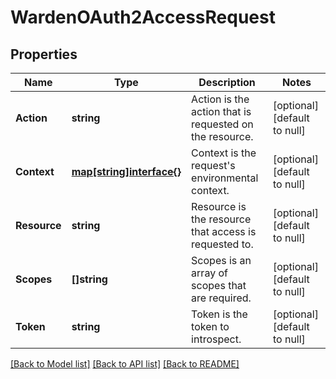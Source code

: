 # WardenOAuth2AccessRequest

## Properties
Name | Type | Description | Notes
------------ | ------------- | ------------- | -------------
**Action** | **string** | Action is the action that is requested on the resource. | [optional] [default to null]
**Context** | [**map[string]interface{}**](interface{}.md) | Context is the request&#39;s environmental context. | [optional] [default to null]
**Resource** | **string** | Resource is the resource that access is requested to. | [optional] [default to null]
**Scopes** | **[]string** | Scopes is an array of scopes that are required. | [optional] [default to null]
**Token** | **string** | Token is the token to introspect. | [optional] [default to null]

[[Back to Model list]](../README.md#documentation-for-models) [[Back to API list]](../README.md#documentation-for-api-endpoints) [[Back to README]](../README.md)


